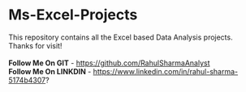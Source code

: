 # Ms-Excel-Projects
This repository contains all the Excel based Data Analysis projects.<br>
Thanks for visit!<br><br>
<b>Follow Me On GIT</b> - https://github.com/RahulSharmaAnalyst<br>
<b>Follow Me On LINKDIN</b> - https://www.linkedin.com/in/rahul-sharma-5174b4307?
